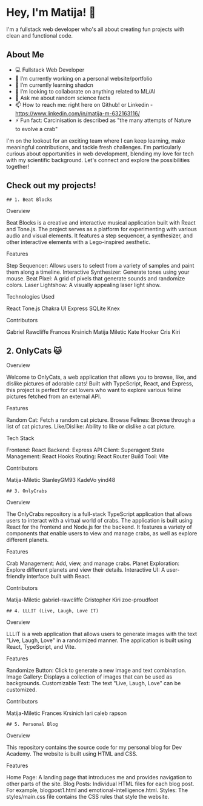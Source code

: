 # Hey, I'm Matija! 🌟  

I'm a fullstack web developer who's all about creating fun projects with clean and functional code.   


## About Me   

- 💻 Fullstack Web Developer
- 🔭 I’m currently working on a personal website/portfolio
- 🌱 I’m currently learning shadcn
- 👯 I’m looking to collaborate on anything related to ML/AI
- 💬 Ask me about random science facts
- 📫 How to reach me: right here on Github! or Linkedin - https://www.linkedin.com/in/matija-m-632163116/
- ⚡ Fun fact: Carcinisation is described as "the many attempts of Nature to evolve a crab"

I'm on the lookout for an exciting team where I can keep learning, make meaningful contributions, and tackle fresh challenges. I'm particularly curious about opportunities in web development, blending my love for tech with my scientific background. Let's connect and explore the possibilities together!
   

## Check out my projects!


    ## 1. Beat Blocks

Overview

Beat Blocks is a creative and interactive musical application built with React and Tone.js. The project serves as a platform for experimenting with various audio and visual elements. It features a step sequencer, a synthesizer, and other interactive elements with a Lego-inspired aesthetic.

Features

Step Sequencer: Allows users to select from a variety of samples and paint them along a timeline.
Interactive Synthesizer: Generate tones using your mouse.
Beat Pixel: A grid of pixels that generate sounds and randomize colors.
Laser Lightshow: A visually appealing laser light show.

Technologies Used

React
Tone.js
Chakra UI
Express
SQLite
Knex

Contributors

Gabriel Rawcliffe
Frances Krsinich
Matija Miletic
Kate Hooker
Cris Kiri

   ## 2. OnlyCats 🐱

Overview

Welcome to OnlyCats, a web application that allows you to browse, like, and dislike pictures of adorable cats! Built with TypeScript, React, and Express, this project is perfect for cat lovers who want to explore various feline pictures fetched from an external API.

Features

Random Cat: Fetch a random cat picture.
Browse Felines: Browse through a list of cat pictures.
Like/Dislike: Ability to like or dislike a cat picture.

Tech Stack

Frontend: React
Backend: Express
API Client: Superagent
State Management: React Hooks
Routing: React Router
Build Tool: Vite

Contributors

 Matija-Miletic
 StanleyGM93
 KadeVo
 yind48 

    ## 3. OnlyCrabs

Overview

The OnlyCrabs repository is a full-stack TypeScript application that allows users to interact with a virtual world of crabs. The application is built using React for the frontend and Node.js for the backend. It features a variety of components that enable users to view and manage crabs, as well as explore different planets.

Features

Crab Management: Add, view, and manage crabs.
Planet Exploration: Explore different planets and view their details.
Interactive UI: A user-friendly interface built with React.

Contributors

 Matija-Miletic
 gabriel-rawcliffe
 Cristopher Kiri
 zoe-proudfoot

    ## 4. LLLIT (Live, Laugh, Love IT)

Overview

LLLIT is a web application that allows users to generate images with the text "Live, Laugh, Love" in a randomized manner. The application is built using React, TypeScript, and Vite.

Features

Randomize Button: Click to generate a new image and text combination.
Image Gallery: Displays a collection of images that can be used as backgrounds.
Customizable Text: The text "Live, Laugh, Love" can be customized.

Contributors

 Matija-Miletic
 Frances Krsinich
 lari
 caleb rapson 

    ## 5. Personal Blog

Overview

This repository contains the source code for my personal blog for Dev Academy. The website is built using HTML and CSS.

Features

Home Page: A landing page that introduces me and provides navigation to other parts of the site.
Blog Posts: Individual HTML files for each blog post. For example, blogpost1.html and emotional-intelligence.html.
Styles: The styles/main.css file contains the CSS rules that style the website.
